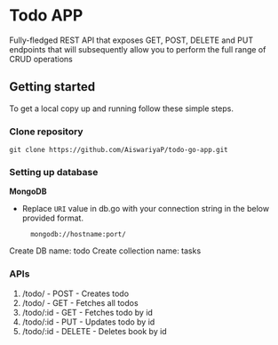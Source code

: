 # Todo APP
Fully-fledged REST API that exposes GET, POST, DELETE and PUT endpoints that will subsequently allow you to perform the full range of CRUD operations

## Getting started

To get a local copy up and running follow these simple steps.


### Clone repository

    git clone https://github.com/AiswariyaP/todo-go-app.git

### Setting up database

**MongoDB**
- Replace `URI` value in db.go with your connection string in the below provided format.
    
        mongodb://hostname:port/

Create DB name: todo
Create collection name: tasks

### APIs


1. /todo/           - POST - Creates todo
2. /todo/           - GET -  Fetches all todos
3. /todo/:id        - GET - Fetches todo by id
4. /todo/:id        - PUT - Updates todo by id
5. /todo/:id        - DELETE - Deletes book by id




